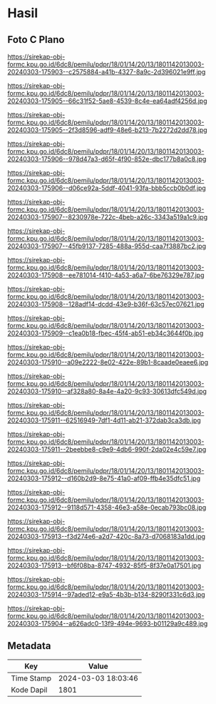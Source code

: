 # Hasil

## Foto C Plano

https://sirekap-obj-formc.kpu.go.id/6dc8/pemilu/pdpr/18/01/14/20/13/1801142013003-20240303-175903--c2575884-a41b-4327-8a9c-2d396021e9ff.jpg

https://sirekap-obj-formc.kpu.go.id/6dc8/pemilu/pdpr/18/01/14/20/13/1801142013003-20240303-175905--66c31f52-5ae8-4539-8c4e-ea64adf4256d.jpg

https://sirekap-obj-formc.kpu.go.id/6dc8/pemilu/pdpr/18/01/14/20/13/1801142013003-20240303-175905--2f3d8596-adf9-48e6-b213-7b2272d2dd78.jpg

https://sirekap-obj-formc.kpu.go.id/6dc8/pemilu/pdpr/18/01/14/20/13/1801142013003-20240303-175906--978d47a3-d65f-4f90-852e-dbc177b8a0c8.jpg

https://sirekap-obj-formc.kpu.go.id/6dc8/pemilu/pdpr/18/01/14/20/13/1801142013003-20240303-175906--d06ce92a-5ddf-4041-93fa-bbb5ccb0b0df.jpg

https://sirekap-obj-formc.kpu.go.id/6dc8/pemilu/pdpr/18/01/14/20/13/1801142013003-20240303-175907--8230978e-722c-4beb-a26c-3343a519a1c9.jpg

https://sirekap-obj-formc.kpu.go.id/6dc8/pemilu/pdpr/18/01/14/20/13/1801142013003-20240303-175907--45fb9137-7285-488a-955d-caa7f3887bc2.jpg

https://sirekap-obj-formc.kpu.go.id/6dc8/pemilu/pdpr/18/01/14/20/13/1801142013003-20240303-175908--ee781014-f410-4a53-a6a7-6be76329e787.jpg

https://sirekap-obj-formc.kpu.go.id/6dc8/pemilu/pdpr/18/01/14/20/13/1801142013003-20240303-175908--128adf14-dcdd-43e9-b36f-63c57ec07621.jpg

https://sirekap-obj-formc.kpu.go.id/6dc8/pemilu/pdpr/18/01/14/20/13/1801142013003-20240303-175909--c1ea0b18-fbec-45f4-ab51-eb34c3644f0b.jpg

https://sirekap-obj-formc.kpu.go.id/6dc8/pemilu/pdpr/18/01/14/20/13/1801142013003-20240303-175910--a09e2222-8e02-422e-89b1-8caade0eaee6.jpg

https://sirekap-obj-formc.kpu.go.id/6dc8/pemilu/pdpr/18/01/14/20/13/1801142013003-20240303-175910--af328a80-8a4e-4a20-9c93-30613dfc549d.jpg

https://sirekap-obj-formc.kpu.go.id/6dc8/pemilu/pdpr/18/01/14/20/13/1801142013003-20240303-175911--62516949-7df1-4d11-ab21-372dab3ca3db.jpg

https://sirekap-obj-formc.kpu.go.id/6dc8/pemilu/pdpr/18/01/14/20/13/1801142013003-20240303-175911--2beebbe8-c9e9-4db6-990f-2da02e4c59e7.jpg

https://sirekap-obj-formc.kpu.go.id/6dc8/pemilu/pdpr/18/01/14/20/13/1801142013003-20240303-175912--d160b2d9-8e75-41a0-af09-ffb4e35dfc51.jpg

https://sirekap-obj-formc.kpu.go.id/6dc8/pemilu/pdpr/18/01/14/20/13/1801142013003-20240303-175912--9118d571-4358-46e3-a58e-0ecab793bc08.jpg

https://sirekap-obj-formc.kpu.go.id/6dc8/pemilu/pdpr/18/01/14/20/13/1801142013003-20240303-175913--f3d274e6-a2d7-420c-8a73-d7068183a1dd.jpg

https://sirekap-obj-formc.kpu.go.id/6dc8/pemilu/pdpr/18/01/14/20/13/1801142013003-20240303-175913--bf6f08ba-8747-4932-85f5-8f37e0a17501.jpg

https://sirekap-obj-formc.kpu.go.id/6dc8/pemilu/pdpr/18/01/14/20/13/1801142013003-20240303-175914--97aded12-e9a5-4b3b-b134-8290f331c6d3.jpg

https://sirekap-obj-formc.kpu.go.id/6dc8/pemilu/pdpr/18/01/14/20/13/1801142013003-20240303-175904--a626adc0-13f9-494e-9693-b01129a9c489.jpg


## Metadata

| Key        | Value               |
| ---------- | ------------------- |
| Time Stamp | 2024-03-03 18:03:46 |
| Kode Dapil | 1801                |



